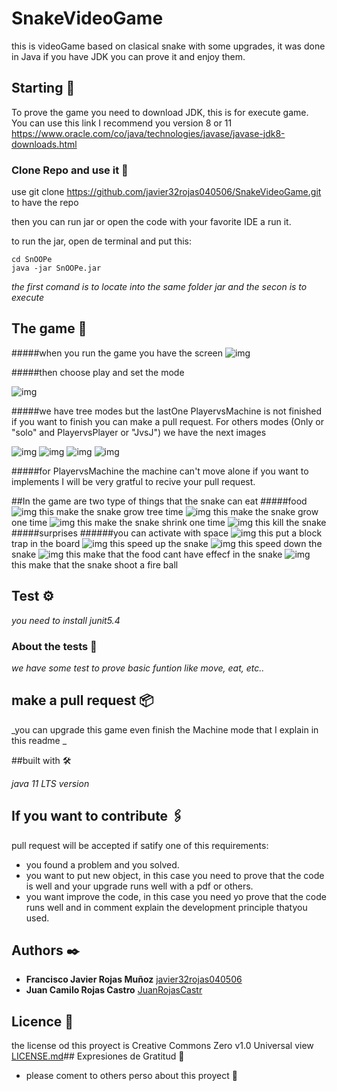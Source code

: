# SnakeVideoGame
this is videoGame based on clasical snake with some upgrades, it was done in Java if you have JDK you can prove it and enjoy them.

## Starting 🚀

To prove the game you need to download JDK, this is for execute game. You can use this link I recommend you version 8 or 11
https://www.oracle.com/co/java/technologies/javase/javase-jdk8-downloads.html


### Clone Repo and use it 🔧
use git clone https://github.com/javier32rojas040506/SnakeVideoGame.git to have the repo

then you can run jar or open the code with your favorite IDE a run it.

to run the jar, open de terminal and put this:
```
cd SnOOPe
java -jar SnOOPe.jar
```

_the first comand is to locate into the same folder jar and the secon is to execute_
## The game 🍺
#####when you run the game you have the screen
![img](https://i.imgur.com/eyQeWU8.png[/img])


#####then choose play and set the mode


![img](https://i.imgur.com/QFAzHm1.png[/img])



#####we have tree modes but the lastOne  PlayervsMachine is not  finished if you want to finish you can make a pull request.  For others modes (Only or "solo" and PlayervsPlayer or "JvsJ") we have the next images


![img](https://i.imgur.com/1YPbOme.png[/img])
![img](https://i.imgur.com/MSGiKhW.png[/img])
![img](https://i.imgur.com/bnpJ9gn.png[/img])
![img](https://i.imgur.com/rSU0CXZ.png[/img])

#####for  PlayervsMachine the machine can't move alone if you want to implements I will be very gratful to recive your pull request.

##In the game are two type of things that the snake can eat
#####food
![img](https://i.imgur.com/E22JnVD.png[/img])   this make the snake grow tree time
![img](https://i.imgur.com/dqOOVPC.png[/img]) this make the snake grow one time
![img](https://i.imgur.com/s7bZ4yP.png[/img])  this make the snake shrink one time
![img](https://i.imgur.com/NNtAF9o.png[/img])  this kill the snake
#####surprises
######you can activate with space
![img](https://i.imgur.com/scqL9Tw.png[/img]) this put a block trap in the board
![img](https://i.imgur.com/uXXZSXn.png[/img]) this speed up the snake
![img](https://i.imgur.com/wm4gGhS.png[/img]) this speed down the snake
![img](https://i.imgur.com/50urHzr.png[/img]) this make that the food cant have effecf in the snake
![img](https://i.imgur.com/kyoMpg5.png[/img]) this make that the snake shoot a fire ball
## Test ⚙️

_you need to install junit5.4_

### About the tests 🔩

_we have some test to prove basic funtion like move, eat, etc.._


## make a pull request 📦

_you can upgrade this game even finish  the Machine mode that I  explain in this readme _

##built with 🛠️

_java 11 LTS version_

## If you want to contribute 🖇️

pull request will be accepted if  satify one of this requirements:

* you found a problem and you solved.
* you want to put new object, in this case you need to prove that the code is well and your upgrade runs well with a pdf or others.
* you want improve the code, in this case you need yo prove that the code runs well and in comment explain the development principle thatyou used.

## Authors ✒️

* **Francisco Javier Rojas Muñoz**  [javier32rojas040506](https://github.com/javier32rojas040506)
* **Juan Camilo Rojas Castro**  [JuanRojasCastr](https://github.com/JuanRojasCastr) 

## Licence 📄

the license od this proyect is Creative Commons Zero v1.0 Universal  view [LICENSE.md](LICENSE.md)## Expresiones de Gratitud 🎁

* please coment to others perso about this proyect 📢

